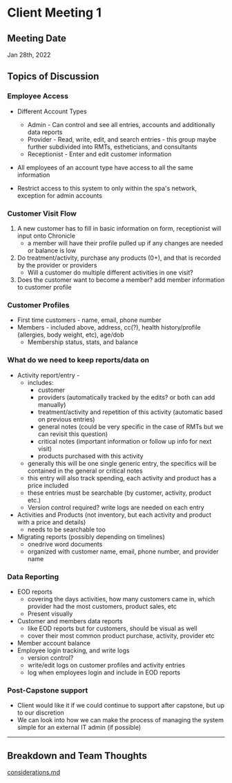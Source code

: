 # Client Meeting 1

## Meeting Date
Jan 28th, 2022

## Topics of Discussion 
### Employee Access
- Different Account Types
  - Admin - Can control and see all entries, accounts and additionally data reports
  - Provider - Read, write, edit, and search entries - this group maybe further subdivided into RMTs, estheticians, and consultants
  - Receptionist - Enter and edit customer information

- All employees of an account type have access to all the same information
- Restrict access to this system to only within the spa's network, exception for admin accounts 

### Customer Visit Flow
1. A new customer has to fill in basic information on form, receptionist will input onto Chronicle
   - a member will have their profile pulled up if any changes are needed or balance is low
2. Do treatment/activity, purchase any products (0+), and that is recorded by the provider or providers
   - Will a customer do multiple different activities in one visit?
3. Does the customer want to become a member? add member information to customer profile

### Customer Profiles
- First time customers - name, email, phone number
- Members - included above, address, cc(?), health history/profile (allergies, body weight, etc), age/dob
  - Membership status, stats, and balance

### What do we need to keep reports/data on
- Activity report/entry - 
  - includes:
    - customer
    - providers (automatically tracked by the edits? or both can add manually)
    - treatment/activity and repetition of this activity (automatic based on previous entries)
    - general notes (could be very specific in the case of RMTs but we can revisit this question)
    - critical notes (important information or follow up info for next visit)
    - products purchased with this activity
  - generally this will be one single generic entry, the specifics will be contained in the general or critical notes
  - this entry will also track spending, each activity and product has a price included
  - these entries must be searchable (by customer, activity, product etc.)
  - Version control required? write logs are needed on each entry 
- Activities and Products (not inventory, but each activity and product with a price and details)
  - needs to be searchable too
- Migrating reports (possibly depending on timelines)
  - onedrive word documents
  - organized with customer name, email, phone number, and provider name

### Data Reporting
- EOD reports
  - covering the days activities, how many customers came in, which provider had the most customers, product sales, etc
  - Present visually 
- Customer and members data reports
  - like EOD reports but for customers, should be visual as well
  - cover their most common product purchase, activity, provider etc
- Member account balance
- Employee login tracking, and write logs
  - version control? 
  - write/edit logs on customer profiles and activity entries
  - log when employees login and include in EOD reports

### Post-Capstone support
- Client would like it if we could continue to support after capstone, but up to our discretion 
- We can look into how we can make the process of managing the system simple for an external IT admin (if possible)

-----

## Breakdown and Team Thoughts
[considerations.md](../design/considerations.md)